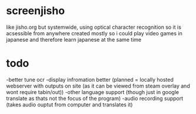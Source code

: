 # screenjisho
like jisho.org but systemwide, using optical character recognition so it is acsessible from anywhere
created mostly so i could play video games in japanese and therefore learn japanese at the same time 




# todo
  -better tune ocr
  -display infromation better (planned = locally hosted webserver with outputs on site (as it can be viewed from steam overlay and wont require tabin/out))
  -other language support (though just in google translate as thats not the focus of the program)
  -audio recording support (takes audio ouptut from computer and translates it)
  
